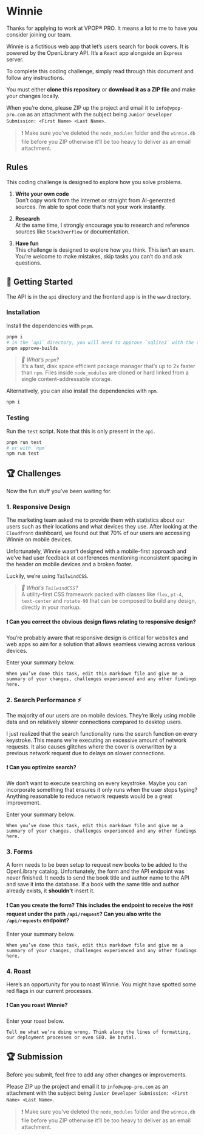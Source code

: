 # Winnie

Thanks for applying to work at VPOP® PRO. It means a lot to me to have you consider joining our team.

Winnie is a fictitious web app that let’s users search for book covers. It is powered by the OpenLibrary API. It’s a `React` app alongside an `Express` server.

To complete this coding challenge, simply read through this document and follow any instructions.

You must either **clone this repository** or **download it as a ZIP file** and make your changes locally.

When you’re done, please ZIP up the project and email it to `info@vpop-pro.com` as an attachment with the subject being `Junior Developer Submission: <First Name> <Last Name>`.

> ❗ Make sure you’ve deleted the `node_modules` folder and the `winnie.db` file before you ZIP otherwise it’ll be too heavy to deliver as an email attachment.

## Rules

This coding challenge is designed to explore how you solve problems.

1. **Write your own code** <br/> Don’t copy work from the internet or straight from AI-generated sources. I’m able to spot code that’s not your work instantly.

2. **Research** <br/> At the same time, I strongly encourage you to research and reference sources like `StackOverflow` or documentation.

3. **Have fun** <br/> This challenge is designed to explore how you think. This isn’t an exam. You’re welcome to make mistakes, skip tasks you can’t do and ask questions.

## 🚀 Getting Started

The API is in the `api` directory and the frontend app is in the `www` directory.

### Installation

Install the dependencies with `pnpm`.

```zsh
pnpm i
# in the `api` directory, you will need to approve `sqlite3` with the command below
pnpm approve-builds
```

> _🤔 What’s `pnpm`?_ <br/> It’s a fast, disk space efficient package manager that’s up to 2x faster than `npm`. Files inside `node_modules` are cloned or hard linked from a single content-addressable storage.

Alternatively, you can also install the dependencies with `npm`.

```zsh
npm i
```

### Testing

Run the `test` script. Note that this is only present in the `api`.

```zsh
pnpm run test
# or with `npm`
npm run test
```

## 🏆 Challenges

Now the fun stuff you’ve been waiting for.

### 1. Responsive Design

The marketing team asked me to provide them with statistics about our users such as their locations and what devices they use. After looking at the `Cloudfront` dashboard, we found out that 70% of our users are accessing Winnie on mobile devices.

Unfortunately, Winnie wasn’t designed with a mobile-first approach and we’ve had user feedback at conferences mentioning inconsistent spacing in the header on mobile devices and a broken footer.

Luckily, we’re using `TailwindCSS`.

> _🤔 What’s `TailwindCSS`?_ <br/> A utility-first CSS framework packed with classes like `flex`, `pt-4`, `text-center` and `rotate-90` that can be composed to build any design, directly in your markup.

#### ❗ Can you correct the obvious design flaws relating to responsive design?

You’re probably aware that responsive design is critical for websites and web apps so aim for a solution that allows seamless viewing across various devices.

Enter your summary below.

```
When you’ve done this task, edit this markdown file and give me a summary of your changes, challenges experienced and any other findings here.
```

### 2. Search Performance ⚡

The majority of our users are on mobile devices. They’re likely using mobile data and on relatively slower connections compared to desktop users.

I just realized that the search functionality runs the search function on every keystroke. This means we’re executing an excessive amount of network requests. It also causes glitches where the cover is overwritten by a previous network request due to delays on slower connections.

#### ❗ Can you optimize search?

We don’t want to execute searching on every keystroke. Maybe you can incorporate something that ensures it only runs when the user stops typing? Anything reasonable to reduce network requests would be a great improvement.

Enter your summary below.

```
When you’ve done this task, edit this markdown file and give me a summary of your changes, challenges experienced and any other findings here.
```

### 3. Forms

A form needs to be been setup to request new books to be added to the OpenLibrary catalog. Unfortunately, the form and the API endpoint was never finished. It needs to send the book title and author name to the API and save it into the database. If a book with the same title and author already exists, it **shouldn’t** insert it.

#### ❗ Can you create the form? This includes the endpoint to receive the `POST` request under the path `/api/request`? Can you also write the `/api/requests` endpoint?

Enter your summary below.

```
When you’ve done this task, edit this markdown file and give me a summary of your changes, challenges experienced and any other findings here.
```

### 4. Roast

Here’s an opportunity for you to roast Winnie. You might have spotted some red flags in our current processes.

#### ❗ Can you roast Winnie?

Enter your roast below.

```
Tell me what we’re doing wrong. Think along the lines of formatting, our deployment processes or even SEO. Be brutal.
```

## 🏆 Submission

Before you submit, feel free to add any other changes or improvements.

Please ZIP up the project and email it to `info@vpop-pro.com` as an attachment with the subject being `Junior Developer Submission: <First Name> <Last Name>`.

> ❗ Make sure you’ve deleted the `node_modules` folder and the `winnie.db` file before you ZIP otherwise it’ll be too heavy to deliver as an email attachment.

